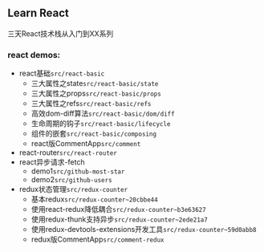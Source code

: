 ## Learn React
三天React技术栈从入门到XX系列

### react demos:

-  react基础`src/react-basic`
   -  三大属性之state`src/react-basic/state`
   -  三大属性之props`src/react-basic/props`
   -  三大属性之refs`src/react-basic/refs`
   -  高效dom-diff算法`src/react-basic/dom/diff`
   -  生命周期的钩子`src/react-basic/lifecycle`
   -  组件的嵌套`src/react-basic/composing`
   -  react版CommentApp`src/comment`
-  react-router`src/react-router`
-  react异步请求-fetch
    - demo1`src/github-most-star`
    - demo2`src/github-users`
-  redux状态管理`src/redux-counter`
   -  基本redux`src/redux-counter~20cbbe44`
   -  使用react-redux降低耦合`src/redux-counter~b3e63627`
   -  使用redux-thunk支持异步`src/redux-counter~2ede21a7`
   -  使用redux-devtools-extensions开发工具`src/redux-counter~59d0abb8`
   -  redux版CommentApp`src/comment-redux`